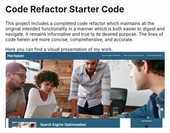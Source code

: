 # Code Refactor Starter Code
This project includes a completed code refactor which maintains all the original intended functionality in a manner which is
both easier to digest and navigate. 
It remains informative and true to its desired purpose. The lines of code herein are more concise, comprehensive, and accurate.

Here you can find a visual presentation of my work. ![Coders working around a desk.](./assets/images/Screenshot.PNG)